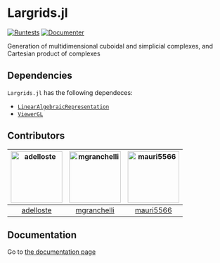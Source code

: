 # Largrids.jl

[![Runtests](https://github.com/mgranchelli/Largrids.jl/actions/workflows/Runtests.yml/badge.svg)](https://github.com/mgranchelli/Largrids.jl/actions/workflows/Runtests.yml)
[![Documenter](https://github.com/mgranchelli/Largrids.jl/actions/workflows/Documenter.yml/badge.svg)](https://github.com/mgranchelli/Largrids.jl/actions/workflows/Documenter.yml)

Generation of multidimensional cuboidal and simplicial complexes, and Cartesian product of complexes

## Dependencies

`Largrids.jl` has the following dependeces:
 - [```LinearAlgebraicRepresentation```](https://github.com/cvdlab/LinearAlgebraicRepresentation.jl)
 - [```ViewerGL```](https://github.com/cvdlab/ViewerGL.jl)

## Contributors

[<img alt="adelloste" src="https://avatars.githubusercontent.com/u/29163287?v=4&s=117" width="117">](https://github.com/adelloste) |[<img alt="mgranchelli" src="https://avatars.githubusercontent.com/u/45238718?v=4&s=117" width="117">](https://github.com/mgranchelli) |[<img alt="mauri5566" src="https://avatars.githubusercontent.com/u/80046977?v=4&s=117" width="117">](https://github.com/mauri5566) |
:---: |:---: |:---: |
[adelloste](https://github.com/adelloste) |[mgranchelli](https://github.com/mgranchelli) |[mauri5566](https://github.com/mauri5566)

## Documentation

Go to [the documentation page](https://mgranchelli.github.io/Largrids.jl/)

